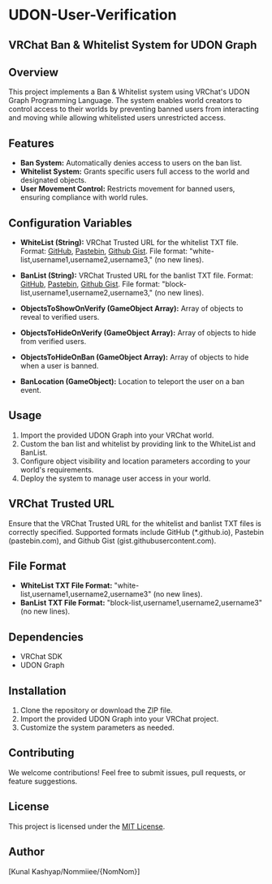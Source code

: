 # UDON-User-Verification
## VRChat Ban & Whitelist System for UDON Graph

## Overview

This project implements a Ban & Whitelist system using VRChat's UDON Graph Programming Language. The system enables world creators to control access to their worlds by preventing banned users from interacting and moving while allowing whitelisted users unrestricted access.

## Features

- **Ban System:** Automatically denies access to users on the ban list.
- **Whitelist System:** Grants specific users full access to the world and designated objects.
- **User Movement Control:** Restricts movement for banned users, ensuring compliance with world rules.

## Configuration Variables

- **WhiteList (String):** VRChat Trusted URL for the whitelist TXT file. Format: [GitHub](*.github.io), [Pastebin](pastebin.com), [Github Gist](gist.githubusercontent.com). File format: "white-list,username1,username2,username3," (no new lines).

- **BanList (String):** VRChat Trusted URL for the banlist TXT file. Format: [GitHub](*.github.io), [Pastebin](pastebin.com), [Github Gist](gist.githubusercontent.com). File format: "block-list,username1,username2,username3," (no new lines).

- **ObjectsToShowOnVerify (GameObject Array):** Array of objects to reveal to verified users.
- **ObjectsToHideOnVerify (GameObject Array):** Array of objects to hide from verified users.
- **ObjectsToHideOnBan (GameObject Array):** Array of objects to hide when a user is banned.
- **BanLocation (GameObject):** Location to teleport the user on a ban event.

## Usage

1. Import the provided UDON Graph into your VRChat world.
2. Custom the ban list and whitelist by providing link to the WhiteList and BanList.
3. Configure object visibility and location parameters according to your world's requirements.
4. Deploy the system to manage user access in your world.

## VRChat Trusted URL

Ensure that the VRChat Trusted URL for the whitelist and banlist TXT files is correctly specified. Supported formats include GitHub (*.github.io), Pastebin (pastebin.com), and Github Gist (gist.githubusercontent.com).

## File Format

- **WhiteList TXT File Format:** "white-list,username1,username2,username3" (no new lines).
- **BanList TXT File Format:** "block-list,username1,username2,username3" (no new lines).

## Dependencies

- VRChat SDK
- UDON Graph

## Installation

1. Clone the repository or download the ZIP file.
2. Import the provided UDON Graph into your VRChat project.
3. Customize the system parameters as needed.

## Contributing

We welcome contributions! Feel free to submit issues, pull requests, or feature suggestions.

## License

This project is licensed under the [MIT License](LICENSE).

## Author

[Kunal Kashyap/Nommiiee/{NomNom}]
